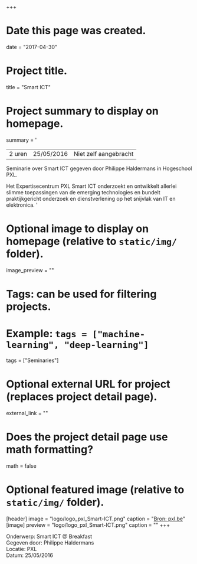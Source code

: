 +++
# Date this page was created.
date = "2017-04-30"

# Project title.
title = "Smart ICT"

# Project summary to display on homepage.
summary = '

|            |                    | |
| -----| ----------- | ------------------------------ |
| 2 uren  | 25/05/2016  | Niet zelf aangebracht          |

Seminarie over Smart ICT gegeven door Philippe Haldermans in Hogeschool PXL.

Het Expertisecentrum PXL Smart ICT onderzoekt en ontwikkelt allerlei slimme toepassingen van de emerging technologies en bundelt praktijkgericht onderzoek en dienstverlening op het snijvlak van IT en elektronica.
'



# Optional image to display on homepage (relative to `static/img/` folder).
image_preview = ""

# Tags: can be used for filtering projects.
# Example: `tags = ["machine-learning", "deep-learning"]`
tags = ["Seminaries"]

# Optional external URL for project (replaces project detail page).
external_link = ""

# Does the project detail page use math formatting?
math = false

# Optional featured image (relative to `static/img/` folder).
[header]
image = "logo/logo_pxl_Smart-ICT.png"
caption = "[Bron: pxl.be](https://www.pxl.be/Assets/website/pxl_algemeen/afbeeldingen/grotere_versie/logo_pxl_Smart-ICT.png)"
[image]
preview = "logo/logo_pxl_Smart-ICT.png"
caption = ""
+++

Onderwerp: Smart ICT @ Breakfast  
Gegeven door: Philippe Haldermans  
Locatie: PXL  
Datum: 25/05/2016  
